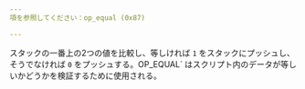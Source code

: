 ```yaml
---
項を参照してください：op_equal (0x87)

---
```

スタックの一番上の2つの値を比較し、等しければ `1` をスタックにプッシュし、そうでなければ `0` をプッシュする。OP_EQUAL` はスクリプト内のデータが等しいかどうかを検証するために使用される。
